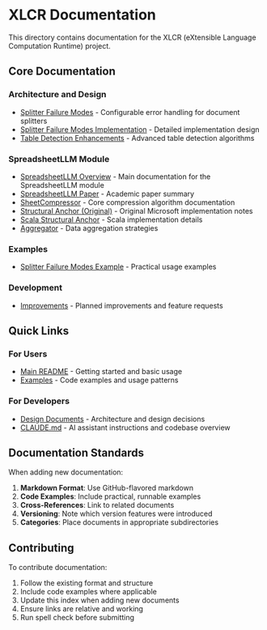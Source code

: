 # XLCR Documentation

This directory contains documentation for the XLCR (eXtensible Language Computation Runtime) project.

## Core Documentation

### Architecture and Design
- [Splitter Failure Modes](splitter-failure-modes.md) - Configurable error handling for document splitters
- [Splitter Failure Modes Implementation](design/splitter-failure-modes-implementation.md) - Detailed implementation design
- [Table Detection Enhancements](table-detection-enhancements.md) - Advanced table detection algorithms

### SpreadsheetLLM Module
- [SpreadsheetLLM Overview](spreadsheetllm.md) - Main documentation for the SpreadsheetLLM module
- [SpreadsheetLLM Paper](spreadsheetllm-paper.md) - Academic paper summary
- [SheetCompressor](sheetcompressor.md) - Core compression algorithm documentation
- [Structural Anchor (Original)](structural-anchor-orig.md) - Original Microsoft implementation notes
- [Scala Structural Anchor](scala-structural-anchor.md) - Scala implementation details
- [Aggregator](aggregator.md) - Data aggregation strategies

### Examples
- [Splitter Failure Modes Example](examples/splitter-failure-modes-example.scala) - Practical usage examples

### Development
- [Improvements](improvements.md) - Planned improvements and feature requests

## Quick Links

### For Users
- [Main README](../README.md) - Getting started and basic usage
- [Examples](examples/) - Code examples and usage patterns

### For Developers
- [Design Documents](design/) - Architecture and design decisions
- [CLAUDE.md](../CLAUDE.md) - AI assistant instructions and codebase overview

## Documentation Standards

When adding new documentation:

1. **Markdown Format**: Use GitHub-flavored markdown
2. **Code Examples**: Include practical, runnable examples
3. **Cross-References**: Link to related documents
4. **Versioning**: Note which version features were introduced
5. **Categories**: Place documents in appropriate subdirectories

## Contributing

To contribute documentation:

1. Follow the existing format and structure
2. Include code examples where applicable
3. Update this index when adding new documents
4. Ensure links are relative and working
5. Run spell check before submitting
